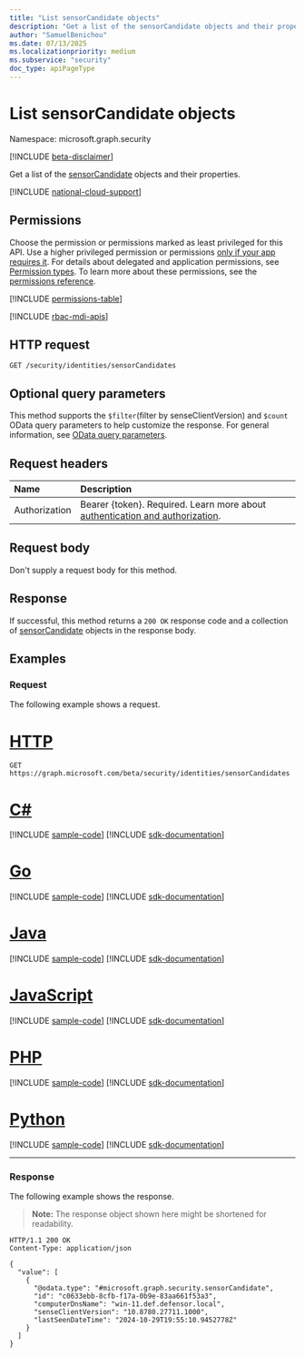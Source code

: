 ```yaml
---
title: "List sensorCandidate objects"
description: "Get a list of the sensorCandidate objects and their properties."
author: "SamuelBenichou"
ms.date: 07/13/2025
ms.localizationpriority: medium
ms.subservice: "security"
doc_type: apiPageType
---
```


# List sensorCandidate objects

Namespace: microsoft.graph.security

[!INCLUDE [beta-disclaimer](../../includes/beta-disclaimer.md)]

Get a list of the [sensorCandidate](../resources/security-sensorcandidate.md) objects and their properties.

[!INCLUDE [national-cloud-support](../../includes/global-only.md)]

## Permissions

Choose the permission or permissions marked as least privileged for this API. Use a higher privileged permission or permissions [only if your app requires it](/graph/permissions-overview#best-practices-for-using-microsoft-graph-permissions). For details about delegated and application permissions, see [Permission types](/graph/permissions-overview#permission-types). To learn more about these permissions, see the [permissions reference](/graph/permissions-reference).

<!-- { "blockType": "permissions", "name": "security_identitycontainer_list_sensorcandidates" } -->
[!INCLUDE [permissions-table](../includes/permissions/security-identitycontainer-list-sensorcandidates-permissions.md)]

[!INCLUDE [rbac-mdi-apis](../includes/rbac-for-apis/rbac-mdi-apis.md)]

## HTTP request

<!-- {
  "blockType": "ignored"
}
-->
``` http
GET /security/identities/sensorCandidates
```

## Optional query parameters

This method supports the `$filter`(filter by senseClientVersion) and `$count` OData query parameters to help customize the response. For general information, see [OData query parameters](/graph/query-parameters).

## Request headers

|Name|Description|
|:---|:---|
|Authorization|Bearer {token}. Required. Learn more about [authentication and authorization](/graph/auth/auth-concepts).|

## Request body

Don't supply a request body for this method.

## Response

If successful, this method returns a `200 OK` response code and a collection of [sensorCandidate](../resources/security-sensorcandidate.md) objects in the response body.

## Examples

### Request 

The following example shows a request.
# [HTTP](#tab/http)
<!-- {
  "blockType": "request",
  "name": "list_sensorcandidate"
}
-->
``` http
GET https://graph.microsoft.com/beta/security/identities/sensorCandidates
```

# [C#](#tab/csharp)
[!INCLUDE [sample-code](../includes/snippets/csharp/list-sensorcandidate-csharp-snippets.md)]
[!INCLUDE [sdk-documentation](../includes/snippets/snippets-sdk-documentation-link.md)]

# [Go](#tab/go)
[!INCLUDE [sample-code](../includes/snippets/go/list-sensorcandidate-go-snippets.md)]
[!INCLUDE [sdk-documentation](../includes/snippets/snippets-sdk-documentation-link.md)]

# [Java](#tab/java)
[!INCLUDE [sample-code](../includes/snippets/java/list-sensorcandidate-java-snippets.md)]
[!INCLUDE [sdk-documentation](../includes/snippets/snippets-sdk-documentation-link.md)]

# [JavaScript](#tab/javascript)
[!INCLUDE [sample-code](../includes/snippets/javascript/list-sensorcandidate-javascript-snippets.md)]
[!INCLUDE [sdk-documentation](../includes/snippets/snippets-sdk-documentation-link.md)]

# [PHP](#tab/php)
[!INCLUDE [sample-code](../includes/snippets/php/list-sensorcandidate-php-snippets.md)]
[!INCLUDE [sdk-documentation](../includes/snippets/snippets-sdk-documentation-link.md)]

# [Python](#tab/python)
[!INCLUDE [sample-code](../includes/snippets/python/list-sensorcandidate-python-snippets.md)]
[!INCLUDE [sdk-documentation](../includes/snippets/snippets-sdk-documentation-link.md)]

---

### Response

The following example shows the response.
>**Note:** The response object shown here might be shortened for readability.
<!-- {
  "blockType": "response",
  "truncated": true,
  "@odata.type": "microsoft.graph.security.sensorCandidate"
}
-->
``` http
HTTP/1.1 200 OK
Content-Type: application/json

{
  "value": [
    {
      "@odata.type": "#microsoft.graph.security.sensorCandidate",
      "id": "c0633ebb-8cfb-f17a-0b9e-83aa661f53a3",
      "computerDnsName": "win-11.def.defensor.local",
      "senseClientVersion": "10.8780.27711.1000",
      "lastSeenDateTime": "2024-10-29T19:55:10.9452778Z"
    }
  ]
}
```
